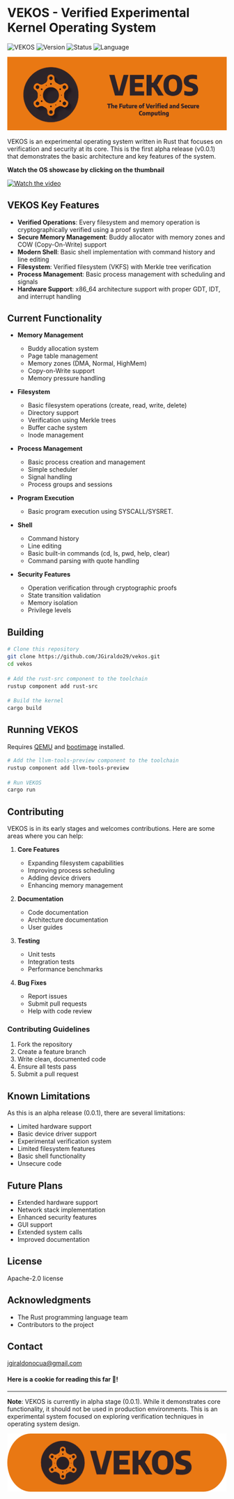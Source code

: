 # VEKOS - Verified Experimental Kernel Operating System

![VEKOS](https://img.shields.io/badge/VEKOS-E97813)
![Version](https://img.shields.io/badge/version-0.0.1--alpha-blue)
![Status](https://img.shields.io/badge/status-experimental-orange)
![Language](https://img.shields.io/badge/language-Rust-red)

![Cover Image](docs\public\cover.png)

VEKOS is an experimental operating system written in Rust that focuses on verification and security at its core. This is
the first alpha release (v0.0.1) that demonstrates the basic architecture and key features of the system.

**Watch the OS showcase by clicking on the thumbnail**

[![Watch the video](https://i.ytimg.com/vi_webp/U04Ct4uOCgg/3.webp)](https://youtu.be/U04Ct4uOCgg?feature=shared)

## VEKOS Key Features

- **Verified Operations**: Every filesystem and memory operation is cryptographically verified using a proof system
- **Secure Memory Management**: Buddy allocator with memory zones and COW (Copy-On-Write) support
- **Modern Shell**: Basic shell implementation with command history and line editing
- **Filesystem**: Verified filesystem (VKFS) with Merkle tree verification
- **Process Management**: Basic process management with scheduling and signals
- **Hardware Support**: x86_64 architecture support with proper GDT, IDT, and interrupt handling

## Current Functionality

- **Memory Management**
    - Buddy allocation system
    - Page table management
    - Memory zones (DMA, Normal, HighMem)
    - Copy-on-Write support
    - Memory pressure handling

- **Filesystem**
    - Basic filesystem operations (create, read, write, delete)
    - Directory support
    - Verification using Merkle trees
    - Buffer cache system
    - Inode management

- **Process Management**
    - Basic process creation and management
    - Simple scheduler
    - Signal handling
    - Process groups and sessions

- **Program Execution**
    - Basic program execution using SYSCALL/SYSRET.

- **Shell**
    - Command history
    - Line editing
    - Basic built-in commands (cd, ls, pwd, help, clear)
    - Command parsing with quote handling

- **Security Features**
    - Operation verification through cryptographic proofs
    - State transition validation
    - Memory isolation
    - Privilege levels

## Building 

```bash
# Clone this repository
git clone https://github.com/JGiraldo29/vekos.git
cd vekos

# Add the rust-src component to the toolchain
rustup component add rust-src

# Build the kernel
cargo build
```

## Running VEKOS

Requires [QEMU](https://www.qemu.org/) and [bootimage](https://github.com/rust-osdev/bootimage) installed.

```bash
# Add the llvm-tools-preview component to the toolchain
rustup component add llvm-tools-preview

# Run VEKOS
cargo run
```

## Contributing

VEKOS is in its early stages and welcomes contributions. Here are some areas where you can help:

1. **Core Features**
    - Expanding filesystem capabilities
    - Improving process scheduling
    - Adding device drivers
    - Enhancing memory management

2. **Documentation**
    - Code documentation
    - Architecture documentation
    - User guides

3. **Testing**
    - Unit tests
    - Integration tests
    - Performance benchmarks

4. **Bug Fixes**
    - Report issues
    - Submit pull requests
    - Help with code review

### Contributing Guidelines

1. Fork the repository
2. Create a feature branch
3. Write clean, documented code
4. Ensure all tests pass
5. Submit a pull request

## Known Limitations

As this is an alpha release (0.0.1), there are several limitations:

- Limited hardware support
- Basic device driver support
- Experimental verification system
- Limited filesystem features
- Basic shell functionality
- Unsecure code

## Future Plans

- Extended hardware support
- Network stack implementation
- Enhanced security features
- GUI support
- Extended system calls
- Improved documentation

## License

Apache-2.0 license

## Acknowledgments

- The Rust programming language team
- Contributors to the project

## Contact

jgiraldonocua@gmail.com


#### Here is a cookie for reading this far 🍪!

---

**Note**: VEKOS is currently in alpha stage (0.0.1). While it demonstrates core functionality, it should not be used in
production environments. This is an experimental system focused on exploring verification techniques in operating system
design.

![Footer](docs\public\Logo-home.png)
